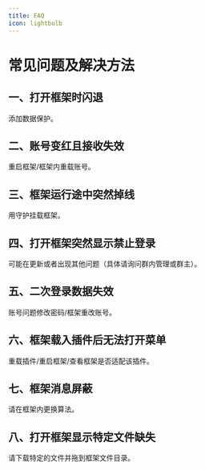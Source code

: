 ```yaml
---
title: FAQ
icon: lightbulb
---
```


# 常见问题及解决方法

## 一、打开框架时闪退
添加数据保护。

## 二、账号变红且接收失效
重启框架/框架内重载账号。

## 三、框架运行途中突然掉线
用守护挂载框架。

## 四、打开框架突然显示禁止登录
可能在更新或者出现其他问题（具体请询问群内管理或群主）。

## 五、二次登录数据失效
账号问题修改密码/框架重改账号。

## 六、框架载入插件后无法打开菜单
重载插件/重启框架/查看框架是否适配该插件。

## 七、框架消息屏蔽
请在框架内更换算法。

## 八、打开框架显示特定文件缺失
请下载特定的文件并拖到框架文件目录。